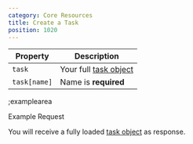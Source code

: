 ```yaml
---
category: Core Resources
title: Create a Task
position: 1020
---
```


| Property | Description |
|---|---|
| `task` | Your full [task object](#core-resources/stories/the-story-object) |
| `task[name]`  | Name is **required** |

;examplearea

Example Request

<RequestExample url="https://mapi.storyblok.com/v1/spaces/606/tasks/" httpMethod="POST" :requestObject='{"task":{"name":"My Task Name","task_type":"webhook","webhook_url":"https://www.storyblok.com"}}'></RequestExample>

You will receive a fully loaded [task object](#core-resources/tasks/the-task-object) as response.